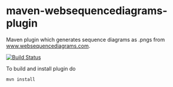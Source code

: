 maven-websequencediagrams-plugin
================================

Maven plugin which generates sequence diagrams as .pngs from www.websequencediagrams.com.

[![Build Status](https://travis-ci.org/mmcc007/mavem-websequencediagrams-plugin.svg?branch=master&style=flat-square)](https://travis-ci.org/mmcc007/mavem-websequencediagrams-plugin)

To build and install plugin do

    mvn install
